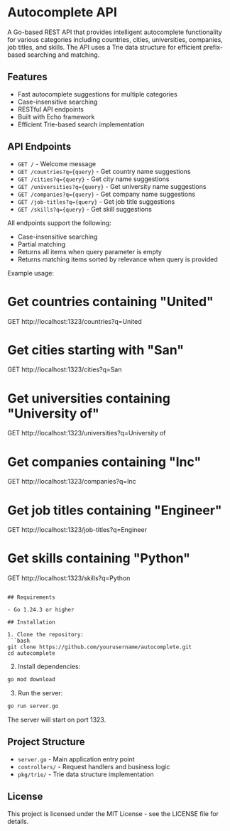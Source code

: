 # Autocomplete API

A Go-based REST API that provides intelligent autocomplete functionality for various categories including countries, cities, universities, companies, job titles, and skills. The API uses a Trie data structure for efficient prefix-based searching and matching.

## Features

- Fast autocomplete suggestions for multiple categories
- Case-insensitive searching
- RESTful API endpoints
- Built with Echo framework
- Efficient Trie-based search implementation

## API Endpoints

- `GET /` - Welcome message
- `GET /countries?q={query}` - Get country name suggestions
- `GET /cities?q={query}` - Get city name suggestions
- `GET /universities?q={query}` - Get university name suggestions
- `GET /companies?q={query}` - Get company name suggestions
- `GET /job-titles?q={query}` - Get job title suggestions
- `GET /skills?q={query}` - Get skill suggestions

All endpoints support the following:
- Case-insensitive searching
- Partial matching
- Returns all items when query parameter is empty
- Returns matching items sorted by relevance when query is provided

Example usage:
# Get countries containing "United"
GET http://localhost:1323/countries?q=United

# Get cities starting with "San"
GET http://localhost:1323/cities?q=San

# Get universities containing "University of"
GET http://localhost:1323/universities?q=University of

# Get companies containing "Inc"
GET http://localhost:1323/companies?q=Inc

# Get job titles containing "Engineer"
GET http://localhost:1323/job-titles?q=Engineer

# Get skills containing "Python"
GET http://localhost:1323/skills?q=Python
```

## Requirements

- Go 1.24.3 or higher

## Installation

1. Clone the repository:
```bash
git clone https://github.com/yourusername/autocomplete.git
cd autocomplete
```

2. Install dependencies:
```bash
go mod download
```

3. Run the server:
```bash
go run server.go
```

The server will start on port 1323.

## Project Structure

- `server.go` - Main application entry point
- `controllers/` - Request handlers and business logic
- `pkg/trie/` - Trie data structure implementation

## License

This project is licensed under the MIT License - see the LICENSE file for details.

